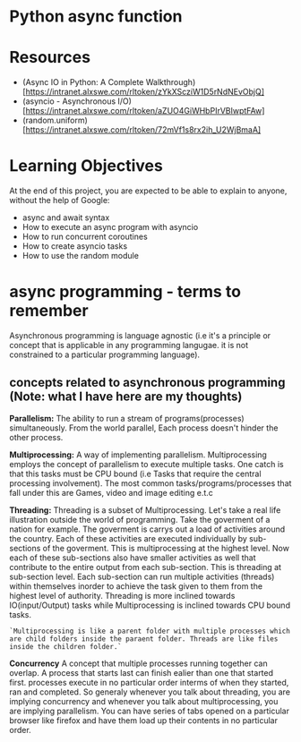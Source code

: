 # Python async function

# Resources
- (Async IO in Python: A Complete Walkthrough)[https://intranet.alxswe.com/rltoken/zYkXScziW1D5rNdNEvObjQ]
- (asyncio - Asynchronous I/O)[https://intranet.alxswe.com/rltoken/aZUO4GiWHbPIrVBIwptFAw]
- (random.uniform)[https://intranet.alxswe.com/rltoken/72mVf1s8rx2ih_U2WjBmaA]

# Learning Objectives
At the end of this project, you are expected to be able to explain to anyone, without the help of Google:

- async and await syntax
- How to execute an async program with asyncio
- How to run concurrent coroutines
- How to create asyncio tasks
- How to use the random module

# async programming - terms to remember
Asynchronous programming is language agnostic (i.e it's a principle or concept that is applicable in any programming langugae. it is not constrained to a particular programming language).

## concepts related to asynchronous programming (Note: what I have here are my thoughts)
**Parallelism:**
    The ability to run a stream of programs(processes) simultaneously. From the world parallel, Each process doesn't hinder the other process.

**Multiprocessing:**
    A way of implementing parallelism. Multiprocessing employs the concept of parallelism to execute multiple tasks. One catch is that this tasks must be CPU bound (i.e Tasks that require the central processing
    involvement). The most common tasks/programs/processes that fall under this are Games, video and image editing e.t.c

**Threading:**
    Threading is a subset of Multiprocessing. Let's take a real life illustration outside the world of programming. Take the goverment of a nation for example. The goverment is carrys out a load of activities around the country. Each of these activities are executed individually by sub-sections of the goverment. This is multiprocessing at the highest level. Now each of these sub-sections also have smaller activities as well that contribute to the entire output from each sub-section. This is threading at sub-section level. Each sub-section can run multiple activities (threads) within themselves inorder to achieve the task given to them from the highest level of authority. Threading is more inclined towards IO(input/Output) tasks while Multiprocessing is inclined towards CPU bound tasks. 

    `Multiprocessing is like a parent folder with multiple processes which are child folders inside the paraent folder. Threads are like files inside the children folder.`

**Concurrency**
    A concept that multiple processes running together can overlap. A process that starts last can finish ealier than one that started first. processes execute in no particular order interms of when they started, ran and completed. So generaly whenever you talk about threading, you are implying concurrency and whenever you talk about multiprocessing, you are implying parallelism. You can have series of tabs opened on a particular browser like firefox and have them load up their contents in no particular order.





    
